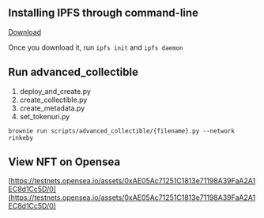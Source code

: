 ## Installing IPFS through command-line
 
[Download](https://docs.ipfs.io/install/command-line/#official-distributions)

Once you download it, run `ipfs init` and `ipfs daemon`

## Run advanced_collectible
1. deploy_and_create.py
2. create_collectible.py
3. create_metadata.py
4. set_tokenuri.py

`brownie run scripts/advanced_collectible/{filename}.py --network rinkeby`

## View NFT on Opensea
[https://testnets.opensea.io/assets/0xAE05Ac71251C1813e71198A39FaA2A1EC8d1Cc5D/0](https://testnets.opensea.io/assets/0xAE05Ac71251C1813e71198A39FaA2A1EC8d1Cc5D/0)